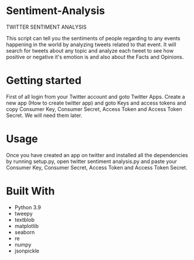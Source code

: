 # Sentiment-Analysis
TWITTER SENTIMENT ANALYSIS


This script can tell you the sentiments of people regarding to any events happening in the world by analyzing tweets related to that event. It will search for tweets about any topic and analyze each tweet to see how positive or negative it's emotion is and also about the Facts and Opinions.

# Getting started
First of all login from your Twitter account and goto Twitter Apps. Create a new app (How to create twitter app) and goto Keys and access tokens and copy Consumer Key, Consumer Secret, Access Token and Access Token Secret. We will need them later.

# Usage
Once you have created an app on twitter and installed all the dependencies by running setup.py, open twitter sentiment analysis.py and paste your Consumer Key, Consumer Secret, Access Token and Access Token Secret. 

# Built With
* Python 3.9
* tweepy
* textblob
* matplotlib
* seaborn
* re
* numpy
* jsonpickle

